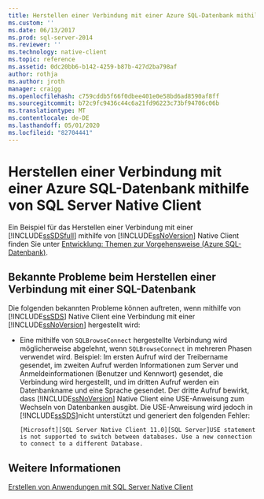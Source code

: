 ```yaml
---
title: Herstellen einer Verbindung mit einer Azure SQL-Datenbank mithilfe von SQL Server Native Client | Microsoft-Dokumentation
ms.custom: ''
ms.date: 06/13/2017
ms.prod: sql-server-2014
ms.reviewer: ''
ms.technology: native-client
ms.topic: reference
ms.assetid: 0dc20bb6-b142-4259-b87b-427d2ba798af
author: rothja
ms.author: jroth
manager: craigg
ms.openlocfilehash: c759cddb5f66f0dbee401e0e58bd6ad8590af8ff
ms.sourcegitcommit: b72c9fc9436c44c6a21fd96223c73bf94706c06b
ms.translationtype: MT
ms.contentlocale: de-DE
ms.lasthandoff: 05/01/2020
ms.locfileid: "82704441"
---
```

# <a name="connecting-to-an-azure-sql-database-using-sql-server-native-client"></a>Herstellen einer Verbindung mit einer Azure SQL-Datenbank mithilfe von SQL Server Native Client
  Ein Beispiel für das Herstellen einer Verbindung mit einer [!INCLUDE[ssSDSfull](../../../includes/sssdsfull-md.md)] mithilfe von [!INCLUDE[ssNoVersion](../../../includes/ssnoversion-md.md)] Native Client finden Sie unter [Entwicklung: Themen zur Vorgehensweise (Azure SQL-Datenbank)](https://msdn.microsoft.com/library/ee621787.aspx).  
  
## <a name="known-issues-when-connecting-to-a-sql-database"></a>Bekannte Probleme beim Herstellen einer Verbindung mit einer SQL-Datenbank  
 Die folgenden bekannten Probleme können auftreten, wenn mithilfe von [!INCLUDE[ssSDS](../../../includes/sssds-md.md)] Native Client eine Verbindung mit einer [!INCLUDE[ssNoVersion](../../../includes/ssnoversion-md.md)] hergestellt wird:  
  
-   Eine mithilfe von `SQLBrowseConnect` hergestellte Verbindung wird möglicherweise abgelehnt, wenn `SQLBrowseConnect` in mehreren Phasen verwendet wird.  Beispiel: Im ersten Aufruf wird der Treibername gesendet, im zweiten Aufruf werden Informationen zum Server und Anmeldeinformationen (Benutzer und Kennwort) gesendet, die Verbindung wird hergestellt, und im dritten Aufruf werden ein Datenbankname und eine Sprache gesendet.  Der dritte Aufruf bewirkt, dass [!INCLUDE[ssNoVersion](../../../includes/ssnoversion-md.md)] Native Client eine USE-Anweisung zum Wechseln von Datenbanken ausgibt. Die USE-Anweisung wird jedoch in [!INCLUDE[ssSDS](../../../includes/sssds-md.md)]nicht unterstützt und generiert den folgenden Fehler:  
  
    ```  
    [Microsoft][SQL Server Native Client 11.0][SQL Server]USE statement is not supported to switch between databases. Use a new connection to connect to a different Database.  
    ```  
  
## <a name="see-also"></a>Weitere Informationen  
 [Erstellen von Anwendungen mit SQL Server Native Client](building-applications-with-sql-server-native-client.md)  
  
  
